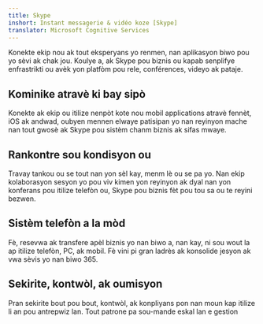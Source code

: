 ```yaml
---
title: Skype
inshort: Instant messagerie & vidéo koze [Skype]
translator: Microsoft Cognitive Services
---
```


Konekte ekip nou ak tout eksperyans yo renmen, nan aplikasyon biwo pou yo sèvi ak chak jou. Koulye a, ak Skype pou biznis ou kapab senplifye enfrastrikti ou avèk yon platfòm pou rele, conférences, videyo ak pataje. 

## Kominike atravè ki bay sipò
Konekte ak ekip ou itilize nenpòt kote nou mobil applications atravè fennèt, iOS ak andwad, oubyen mennen elwaye patisipan yo nan reyinyon mache nan tout gwosè ak Skype pou sistèm chanm biznis ak sifas mwaye.

## Rankontre sou kondisyon ou
Travay tankou ou se tout nan yon sèl kay, menm lè ou se pa yo. Nan ekip kolaborasyon sesyon yo pou viv kimen yon reyinyon ak dyal nan yon konferans pou itilize telefòn ou, Skype pou biznis fèt pou tou sa ou te reyini bezwen. 

## Sistèm telefòn a la mòd
Fè, resevwa ak transfere apèl biznis yo nan biwo a, nan kay, ni sou wout la ap itilize telefòn, PC, ak mobil. Fè vini pi gran ladrès ak konsolide jesyon ak vwa sèvis yo nan biwo 365. 

## Sekirite, kontwòl, ak oumisyon
Pran sekirite bout pou bout, kontwòl, ak konpliyans pon nan moun kap itilize li an pou antrepwiz lan. Tout patrone pa sou-mande eskal lan e gestion 



